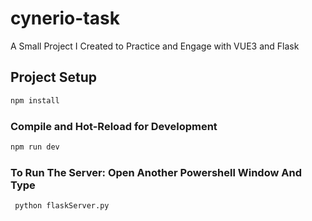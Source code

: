 # cynerio-task

A Small Project I Created to Practice and Engage with VUE3 and Flask

## Project Setup

```sh
npm install
```

### Compile and Hot-Reload for Development

```sh
npm run dev
```

### To Run The Server: Open Another Powershell Window And Type

```sh
 python flaskServer.py
```
